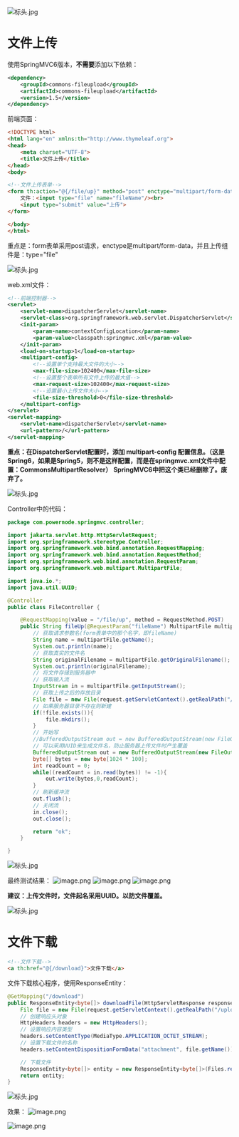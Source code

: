 ![标头.jpg](https://cdn.nlark.com/yuque/0/2023/jpeg/21376908/1692002570088-3338946f-42b3-4174-8910-7e749c31e950.jpeg#averageHue=%23f9f8f8&clientId=uc5a67c34-8a0d-4&from=paste&height=78&id=u48f9f116&originHeight=78&originWidth=1400&originalType=binary&ratio=1&rotation=0&showTitle=false&size=23158&status=done&style=shadow&taskId=u98709943-fd0b-4e51-821c-a3fc0aef219&title=&width=1400)
# 文件上传
使用SpringMVC6版本，**不需要**添加以下依赖：
```xml
<dependency>
    <groupId>commons-fileupload</groupId>
    <artifactId>commons-fileupload</artifactId>
    <version>1.5</version>
</dependency>
```
前端页面：
```html
<!DOCTYPE html>
<html lang="en" xmlns:th="http://www.thymeleaf.org">
<head>
    <meta charset="UTF-8">
    <title>文件上传</title>
</head>
<body>

<!--文件上传表单-->
<form th:action="@{/file/up}" method="post" enctype="multipart/form-data">
    文件：<input type="file" name="fileName"/><br>
    <input type="submit" value="上传">
</form>

</body>
</html>
```
重点是：form表单采用post请求，enctype是multipart/form-data，并且上传组件是：type="file"

![标头.jpg](https://cdn.nlark.com/yuque/0/2023/jpeg/21376908/1692002570088-3338946f-42b3-4174-8910-7e749c31e950.jpeg#averageHue=%23f9f8f8&clientId=uc5a67c34-8a0d-4&from=paste&height=78&id=og6jO&originHeight=78&originWidth=1400&originalType=binary&ratio=1&rotation=0&showTitle=false&size=23158&status=done&style=shadow&taskId=u98709943-fd0b-4e51-821c-a3fc0aef219&title=&width=1400)

web.xml文件：
```xml
<!--前端控制器-->
<servlet>
    <servlet-name>dispatcherServlet</servlet-name>
    <servlet-class>org.springframework.web.servlet.DispatcherServlet</servlet-class>
    <init-param>
        <param-name>contextConfigLocation</param-name>
        <param-value>classpath:springmvc.xml</param-value>
    </init-param>
    <load-on-startup>1</load-on-startup>
    <multipart-config>
        <!--设置单个支持最大文件的大小-->
        <max-file-size>102400</max-file-size>
        <!--设置整个表单所有文件上传的最大值-->
        <max-request-size>102400</max-request-size>
        <!--设置最小上传文件大小-->
        <file-size-threshold>0</file-size-threshold>
    </multipart-config>
</servlet>
<servlet-mapping>
    <servlet-name>dispatcherServlet</servlet-name>
    <url-pattern>/</url-pattern>
</servlet-mapping>
```
**重点：在DispatcherServlet配置时，添加 multipart-config 配置信息。（这是Spring6，如果是Spring5，则不是这样配置，而是在springmvc.xml文件中配置：CommonsMultipartResolver）**
**SpringMVC6中把这个类已经删除了。废弃了。**

![标头.jpg](https://cdn.nlark.com/yuque/0/2023/jpeg/21376908/1692002570088-3338946f-42b3-4174-8910-7e749c31e950.jpeg#averageHue=%23f9f8f8&clientId=uc5a67c34-8a0d-4&from=paste&height=78&id=BZ0vv&originHeight=78&originWidth=1400&originalType=binary&ratio=1&rotation=0&showTitle=false&size=23158&status=done&style=shadow&taskId=u98709943-fd0b-4e51-821c-a3fc0aef219&title=&width=1400)

Controller中的代码：
```java
package com.powernode.springmvc.controller;

import jakarta.servlet.http.HttpServletRequest;
import org.springframework.stereotype.Controller;
import org.springframework.web.bind.annotation.RequestMapping;
import org.springframework.web.bind.annotation.RequestMethod;
import org.springframework.web.bind.annotation.RequestParam;
import org.springframework.web.multipart.MultipartFile;

import java.io.*;
import java.util.UUID;

@Controller
public class FileController {

    @RequestMapping(value = "/file/up", method = RequestMethod.POST)
    public String fileUp(@RequestParam("fileName") MultipartFile multipartFile, HttpServletRequest request) throws IOException {
        // 获取请求参数名(form表单中的那个名字，即fileName)
        String name = multipartFile.getName();
        System.out.println(name);
        // 获取真实的文件名
        String originalFilename = multipartFile.getOriginalFilename();
        System.out.println(originalFilename);
        // 将文件存储到服务器中
        // 获取输入流
        InputStream in = multipartFile.getInputStream();
        // 获取上传之后的存放目录
        File file = new File(request.getServletContext().getRealPath("/upload"));
        // 如果服务器目录不存在则新建
        if(!file.exists()){
            file.mkdirs();
        }
        // 开始写
        //BufferedOutputStream out = new BufferedOutputStream(new FileOutputStream(file.getAbsolutePath() + "/" + originalFilename));
        // 可以采用UUID来生成文件名，防止服务器上传文件时产生覆盖
        BufferedOutputStream out = new BufferedOutputStream(new FileOutputStream(file.getAbsolutePath() + "/" + UUID.randomUUID().toString() + originalFilename.substring(originalFilename.lastIndexOf("."))));
        byte[] bytes = new byte[1024 * 100];
        int readCount = 0;
        while((readCount = in.read(bytes)) != -1){
            out.write(bytes,0,readCount);
        }
        // 刷新缓冲流
        out.flush();
        // 关闭流
        in.close();
        out.close();

        return "ok";
    }

}

```

![标头.jpg](https://cdn.nlark.com/yuque/0/2023/jpeg/21376908/1692002570088-3338946f-42b3-4174-8910-7e749c31e950.jpeg#averageHue=%23f9f8f8&clientId=uc5a67c34-8a0d-4&from=paste&height=78&id=MtSa4&originHeight=78&originWidth=1400&originalType=binary&ratio=1&rotation=0&showTitle=false&size=23158&status=done&style=shadow&taskId=u98709943-fd0b-4e51-821c-a3fc0aef219&title=&width=1400)

最终测试结果：
![image.png](https://cdn.nlark.com/yuque/0/2024/png/21376908/1711331360045-38714fe4-a729-4068-b0a8-f805117da5bf.png#averageHue=%23f6f5f3&clientId=u3242acff-c3dd-4&from=paste&height=141&id=ub22497ea&originHeight=141&originWidth=372&originalType=binary&ratio=1&rotation=0&showTitle=false&size=11218&status=done&style=shadow&taskId=u2b3a66e9-e0f0-4050-9147-78787ec075b&title=&width=372)
![image.png](https://cdn.nlark.com/yuque/0/2024/png/21376908/1711331351567-6b421e6f-b5b6-4bf4-95b8-69404a864530.png#averageHue=%23e5e4e4&clientId=u3242acff-c3dd-4&from=paste&height=161&id=u050475b2&originHeight=161&originWidth=388&originalType=binary&ratio=1&rotation=0&showTitle=false&size=10536&status=done&style=shadow&taskId=u965157e3-b7fc-49b3-9fd6-36dd1d8b275&title=&width=388)
![image.png](https://cdn.nlark.com/yuque/0/2024/png/21376908/1711331379294-e15e0870-18fd-4512-a098-032eed43f03a.png#averageHue=%23fafaf9&clientId=u3242acff-c3dd-4&from=paste&height=221&id=ue9ee3a8f&originHeight=221&originWidth=833&originalType=binary&ratio=1&rotation=0&showTitle=false&size=16385&status=done&style=shadow&taskId=ue9be0a12-40f7-47b2-b2cd-54a9e8003fb&title=&width=833)

**建议：上传文件时，文件起名采用UUID。以防文件覆盖。**

![标头.jpg](https://cdn.nlark.com/yuque/0/2023/jpeg/21376908/1692002570088-3338946f-42b3-4174-8910-7e749c31e950.jpeg#averageHue=%23f9f8f8&clientId=uc5a67c34-8a0d-4&from=paste&height=78&id=xWX5V&originHeight=78&originWidth=1400&originalType=binary&ratio=1&rotation=0&showTitle=false&size=23158&status=done&style=shadow&taskId=u98709943-fd0b-4e51-821c-a3fc0aef219&title=&width=1400)
# 文件下载
```html
<!--文件下载-->
<a th:href="@{/download}">文件下载</a>
```

文件下载核心程序，使用ResponseEntity：
```java
@GetMapping("/download")
public ResponseEntity<byte[]> downloadFile(HttpServletResponse response, HttpServletRequest request) throws IOException {
    File file = new File(request.getServletContext().getRealPath("/upload") + "/1.jpeg");
    // 创建响应头对象
    HttpHeaders headers = new HttpHeaders();
    // 设置响应内容类型
    headers.setContentType(MediaType.APPLICATION_OCTET_STREAM);
    // 设置下载文件的名称
    headers.setContentDispositionFormData("attachment", file.getName());

    // 下载文件
    ResponseEntity<byte[]> entity = new ResponseEntity<byte[]>(Files.readAllBytes(file.toPath()), headers, HttpStatus.OK);
    return entity;
}
```


![标头.jpg](https://cdn.nlark.com/yuque/0/2023/jpeg/21376908/1692002570088-3338946f-42b3-4174-8910-7e749c31e950.jpeg#averageHue=%23f9f8f8&clientId=uc5a67c34-8a0d-4&from=paste&height=78&id=vXq6Y&originHeight=78&originWidth=1400&originalType=binary&ratio=1&rotation=0&showTitle=false&size=23158&status=done&style=shadow&taskId=u98709943-fd0b-4e51-821c-a3fc0aef219&title=&width=1400)

效果：
![image.png](https://cdn.nlark.com/yuque/0/2024/png/21376908/1711332732449-ed2ddda1-7b8e-405a-af51-e5e2f8452558.png#averageHue=%23dee2de&clientId=u3242acff-c3dd-4&from=paste&height=99&id=u82ac9055&originHeight=99&originWidth=324&originalType=binary&ratio=1&rotation=0&showTitle=false&size=4563&status=done&style=shadow&taskId=u5a774a56-7a25-461a-9d35-b987df1c3bf&title=&width=324)

![image.png](https://cdn.nlark.com/yuque/0/2024/png/21376908/1711332745775-3de01f16-df6d-41bd-bc4d-905bedf34687.png#averageHue=%239fcbae&clientId=u3242acff-c3dd-4&from=paste&height=430&id=uaf265e4e&originHeight=430&originWidth=1001&originalType=binary&ratio=1&rotation=0&showTitle=false&size=87269&status=done&style=shadow&taskId=ue6deb1ff-a022-425a-a976-f80dc181ef3&title=&width=1001)


